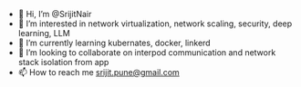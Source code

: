 - 👋 Hi, I’m @SrijitNair
- 👀 I’m interested in network virtualization, network scaling, security, deep learning, LLM
- 🌱 I’m currently learning kubernates, docker, linkerd
- 💞️ I’m looking to collaborate on interpod communication and network stack isolation from app
- 📫 How to reach me srijit.pune@gmail.com

<!---
SrijitNair/SrijitNair is a ✨ special ✨ repository because its `README.md` (this file) appears on your GitHub profile.
You can click the Preview link to take a look at your changes.
--->
